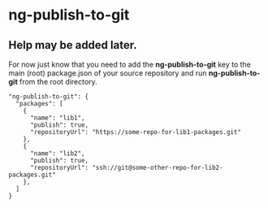 # ng-publish-to-git

## Help may be added later.

For now just know that you need to add the **ng-publish-to-git** key to the main (root) package.json of your source repository and run **ng-publish-to-git** from the root directory.

```
"ng-publish-to-git": {
  "packages": [
    {
      "name": "lib1",
      "publish": true,
      "repositoryUrl": "https://some-repo-for-lib1-packages.git"
    },
    {
      "name": "lib2",
      "publish": true,
      "repositoryUrl": "ssh://git@some-other-repo-for-lib2-packages.git"
    },
  ]
}
```